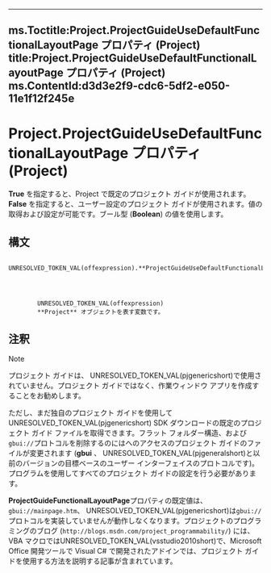 

---
ms.Toctitle:Project.ProjectGuideUseDefaultFunctionalLayoutPage プロパティ (Project)
title:Project.ProjectGuideUseDefaultFunctionalLayoutPage プロパティ (Project)
ms.ContentId:d3d3e2f9-cdc6-5df2-e050-11e1f12f245e
---
# Project.ProjectGuideUseDefaultFunctionalLayoutPage プロパティ (Project)




**True** を指定すると、Project で既定のプロジェクト ガイドが使用されます。**False** を指定すると、ユーザー設定のプロジェクト ガイドが使用されます。値の取得および設定が可能です。ブール型 (**Boolean**) の値を使用します。

## 構文

            UNRESOLVED_TOKEN_VAL(offexpression).**ProjectGuideUseDefaultFunctionalLayoutPage**




            UNRESOLVED_TOKEN_VAL(offexpression)
            **Project** オブジェクトを表す変数です。



## 注釈

>[!NOTE]
>プロジェクト ガイドは、 UNRESOLVED_TOKEN_VAL(pjgenericshort)で使用されていません。プロジェクト ガイドではなく、作業ウィンドウ アプリを作成することをお勧めします。


ただし、まだ独自のプロジェクト ガイドを使用してUNRESOLVED_TOKEN_VAL(pjgenericshort) SDK ダウンロードの既定のプロジェクト ガイド ファイルを取得できます。フラット フォルダー構造、および`gbui://`プロトコルを削除するのにはへのアクセスのプロジェクト ガイドのファイルが変更されます (**gbui** 、 UNRESOLVED_TOKEN_VAL(pjgeneralshort)と以前のバージョンの目標ベースのユーザー インターフェイスのプロトコルです)。プログラムを使用してすべてのプロジェクト ガイドの設定を行う必要があります。



**ProjectGuideFunctionalLayoutPage**プロパティの既定値は、 `gbui://mainpage.htm`、 UNRESOLVED_TOKEN_VAL(pjgenericshort)は`gbui://`プロトコルを実装していませんが動作しなくなります。プロジェクトのプログラミングのブログ (`http://blogs.msdn.com/project_programmability/`) には、VBA マクロではUNRESOLVED_TOKEN_VAL(vsstudio2010short)で、Microsoft Office 開発ツールで Visual C# で開発されたアドインでは、プロジェクト ガイドを使用する方法を説明する記事が含まれています。




